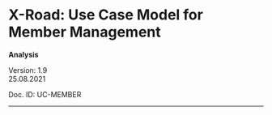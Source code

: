 # X-Road: Use Case Model for Member Management
**Analysis**

Version: 1.9  
25.08.2021
<!--  63 pages -->
Doc. ID: UC-MEMBER


---